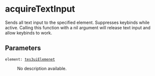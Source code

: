 # acquireTextInput

Sends all text input to the specified element. Suppresses keybinds while active. Calling this function with a nil argument will release text input and allow keybinds to work.

## Parameters

<dl class="describe">
<dt><code class="descname">element: <a href="https://mwse.readthedocs.io/en/latest/lua/type/tes3uiElemenet.html">tes3uiElemenet</a></code></dt>
<dd>

No description available.

</dd>
</dl>

